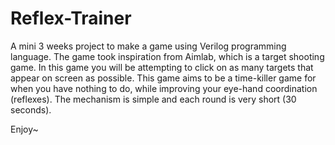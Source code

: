 # Reflex-Trainer

A mini 3 weeks project to make a game using Verilog programming language.
The game took inspiration from Aimlab, which is a target shooting game. In this game you will be attempting to click on as many targets that appear on screen as possible.
This game aims to be a time-killer game for when you have nothing to do, while improving your eye-hand coordination (reflexes). 
The mechanism is simple and each round is very short (30 seconds).

Enjoy~
